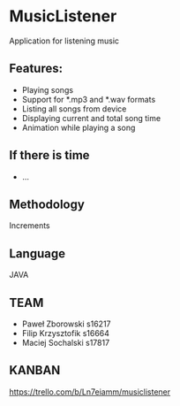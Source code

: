 # MusicListener

Application for listening music

## Features: 

- Playing songs
- Support for \*.mp3 and \*.wav formats
- Listing all songs from device
- Displaying current and total song time
- Animation while playing a song

## If there is time
- ...

## Methodology

Increments

## Language

JAVA

## TEAM

- Paweł Zborowski s16217
- Filip Krzysztofik s16664
- Maciej Sochalski s17817

## KANBAN

https://trello.com/b/Ln7eiamm/musiclistener
